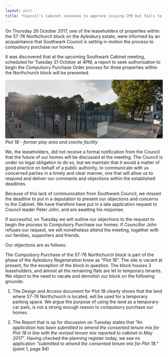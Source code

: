 ```yaml
---
layout: post
title: "Council's Cabinet convenes to approve issuing CPO but fails to inform residents"
---
```

On Thursday 26 October 2017, one of the leaseholders of properties within the 57-76 Northchurch block on the Aylesbury estate, were informed by an acquaintance that Southwark Council is setting in motion the process to compulsory purchase our homes. 

It was discovered that at the upcoming Southwark Cabinet meeting, scheduled for Tuesday 31 October at 4PM, a report to seek authorisation to begin the Compulsory Purchase Order process for three properties within the Northchurch block will be presented. 

![](/img/aylesburyplot18.png)
*Plot 18 - former play area and creche facility*

We, the leaseholders, did not receive a formal notification from the Council that the future of our homes will be discussed at the meeting. The Council is under no legal obligation to do so, but we maintain that it would a matter of good practice on behalf of a public authority, to communicate with us concerned parties in a timely and clear manner, one that will allow us to respond and deliver our comments and objections within the established deadlines.

Because of this lack of communication from Southwark Council, we missed the deadline to put in a deputation to present our objections and concerns to the Cabinet. We have therefore have put in a late application request to Council leader Peter John, and are awaiting his response. 

If successful, on Tuesday we will outline our objections to the request to begin the process to Compulsory Purchase our homes. If Councillor John refuses our request, we will nonetheless attend the meeting, together with our families, supporters and friends. 

Our objections are as follows: 

The Compulsory Purchase of the 57-76 Northchurch block is part of the phase of the Aylesbury Regeneration know as "Plot 18". The site is vacant at present, for the exception of the block in question. The block houses 3 leaseholders, and almost all the remaining flats are let to temporary tenants. We object to the need to vacate and demolish our block on the following grounds: 

1. The Design and Access document for Plot 18 clearly shows that the land where 57-76 Northchurch is located, will be used for a temporary parking space. We argue the purpose of using the land as a temporary car park, is not a strong enough reason to compulsory purchase our homes. 

2.  The Report that is up for discussion on Tuesday states that _"An application has been submitted to amend the consented tenure mix for Plot 18 in line with the revised tenure mix reported to cabinet in May 2017”_. Having checked the planning register today, we see no application _“submitted to amend the consented tenure mix for Plot 18.”_ (point 1, page 94)
